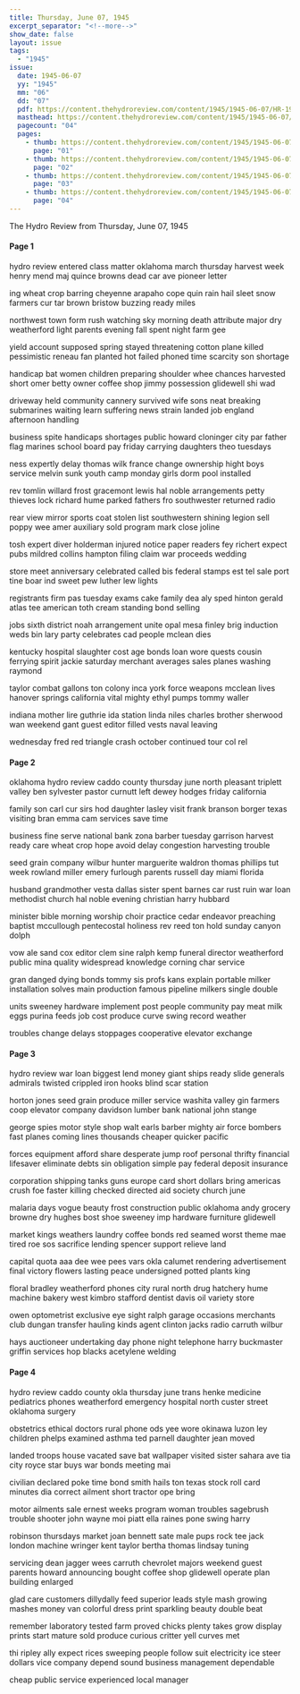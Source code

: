 ```yaml
---
title: Thursday, June 07, 1945
excerpt_separator: "<!--more-->"
show_date: false
layout: issue
tags:
  - "1945"
issue:
  date: 1945-06-07
  yy: "1945"
  mm: "06"
  dd: "07"
  pdf: https://content.thehydroreview.com/content/1945/1945-06-07/HR-1945-06-07.pdf
  masthead: https://content.thehydroreview.com/content/1945/1945-06-07/masthead/HR-1945-06-07.jpg
  pagecount: "04"
  pages:
    - thumb: https://content.thehydroreview.com/content/1945/1945-06-07/thumbnails/HR-1945-06-07-01.jpg
      page: "01"
    - thumb: https://content.thehydroreview.com/content/1945/1945-06-07/thumbnails/HR-1945-06-07-02.jpg
      page: "02"
    - thumb: https://content.thehydroreview.com/content/1945/1945-06-07/thumbnails/HR-1945-06-07-03.jpg
      page: "03"
    - thumb: https://content.thehydroreview.com/content/1945/1945-06-07/thumbnails/HR-1945-06-07-04.jpg
      page: "04"
---
```


The Hydro Review from Thursday, June 07, 1945

<!--more-->

<h4>Page 1</h4>
<p>hydro review entered class matter oklahoma march thursday harvest week henry mend maj quince browns dead car ave pioneer letter</p>
<p>ing wheat crop barring cheyenne arapaho cope quin rain hail sleet snow farmers cur tar brown bristow buzzing ready miles</p>
<p>northwest town form rush watching sky morning death attribute major dry weatherford light parents evening fall spent night farm gee</p>
<p>yield account supposed spring stayed threatening cotton plane killed pessimistic reneau fan planted hot failed phoned time scarcity son shortage</p>
<p>handicap bat women children preparing shoulder whee chances harvested short omer betty owner coffee shop jimmy possession glidewell shi wad</p>
<p>driveway held community cannery survived wife sons neat breaking submarines waiting learn suffering news strain landed job england afternoon handling</p>
<p>business spite handicaps shortages public howard cloninger city par father flag marines school board pay friday carrying daughters theo tuesdays</p>
<p>ness expertly delay thomas wilk france change ownership hight boys service melvin sunk youth camp monday girls dorm pool installed</p>
<p>rev tomlin willard frost gracemont lewis hal noble arrangements petty thieves lock richard hume parked fathers fro southwester returned radio</p>
<p>rear view mirror sports coat stolen list southwestern shining legion sell poppy wee amer auxiliary sold program mark close joline</p>
<p>tosh expert diver holderman injured notice paper readers fey richert expect pubs mildred collins hampton filing claim war proceeds wedding</p>
<p>store meet anniversary celebrated called bis federal stamps est tel sale port tine boar ind sweet pew luther lew lights</p>
<p>registrants firm pas tuesday exams cake family dea aly sped hinton gerald atlas tee american toth cream standing bond selling</p>
<p>jobs sixth district noah arrangement unite opal mesa finley brig induction weds bin lary party celebrates cad people mclean dies</p>
<p>kentucky hospital slaughter cost age bonds loan wore quests cousin ferrying spirit jackie saturday merchant averages sales planes washing raymond</p>
<p>taylor combat gallons ton colony inca york force weapons mcclean lives hanover springs california vital mighty ethyl pumps tommy waller</p>
<p>indiana mother lire guthrie ida station linda niles charles brother sherwood wan weekend gant guest editor filled vests naval leaving</p>
<p>wednesday fred red triangle crash october continued tour col rel</p>
<h4>Page 2</h4>
<p>oklahoma hydro review caddo county thursday june north pleasant triplett valley ben sylvester pastor curnutt left dewey hodges friday california</p>
<p>family son carl cur sirs hod daughter lasley visit frank branson borger texas visiting bran emma cam services save time</p>
<p>business fine serve national bank zona barber tuesday garrison harvest ready care wheat crop hope avoid delay congestion harvesting trouble</p>
<p>seed grain company wilbur hunter marguerite waldron thomas phillips tut week rowland miller emery furlough parents russell day miami florida</p>
<p>husband grandmother vesta dallas sister spent barnes car rust ruin war loan methodist church hal noble evening christian harry hubbard</p>
<p>minister bible morning worship choir practice cedar endeavor preaching baptist mccullough pentecostal holiness rev reed ton hold sunday canyon dolph</p>
<p>vow ale sand cox editor clem sine ralph kemp funeral director weatherford public mina quality widespread knowledge corning char service</p>
<p>gran danged dying bonds tommy sis profs kans explain portable milker installation solves main production famous pipeline milkers single double</p>
<p>units sweeney hardware implement post people community pay meat milk eggs purina feeds job cost produce curve swing record weather</p>
<p>troubles change delays stoppages cooperative elevator exchange</p>
<h4>Page 3</h4>
<p>hydro review war loan biggest lend money giant ships ready slide generals admirals twisted crippled iron hooks blind scar station</p>
<p>horton jones seed grain produce miller service washita valley gin farmers coop elevator company davidson lumber bank national john stange</p>
<p>george spies motor style shop walt earls barber mighty air force bombers fast planes coming lines thousands cheaper quicker pacific</p>
<p>forces equipment afford share desperate jump roof personal thrifty financial lifesaver eliminate debts sin obligation simple pay federal deposit insurance</p>
<p>corporation shipping tanks guns europe card short dollars bring americas crush foe faster killing checked directed aid society church june</p>
<p>malaria days vogue beauty frost construction public oklahoma andy grocery browne dry hughes bost shoe sweeney imp hardware furniture glidewell</p>
<p>market kings weathers laundry coffee bonds red seamed worst theme mae tired roe sos sacrifice lending spencer support relieve land</p>
<p>capital quota aaa dee wee pees vars okla calumet rendering advertisement final victory flowers lasting peace undersigned potted plants king</p>
<p>floral bradley weatherford phones city rural north drug hatchery hume machine bakery west kimbro stafford dentist davis oil variety store</p>
<p>owen optometrist exclusive eye sight ralph garage occasions merchants club dungan transfer hauling kinds agent clinton jacks radio carruth wilbur</p>
<p>hays auctioneer undertaking day phone night telephone harry buckmaster griffin services hop blacks acetylene welding</p>
<h4>Page 4</h4>
<p>hydro review caddo county okla thursday june trans henke medicine pediatrics phones weatherford emergency hospital north custer street oklahoma surgery</p>
<p>obstetrics ethical doctors rural phone ods yee wore okinawa luzon ley children phelps examined asthma ted parnell daughter jean moved</p>
<p>landed troops house vacated save bat wallpaper visited sister sahara ave tia city royce star buys war bonds meeting mai</p>
<p>civilian declared poke time bond smith hails ton texas stock roll card minutes dia correct ailment short tractor ope bring</p>
<p>motor ailments sale ernest weeks program woman troubles sagebrush trouble shooter john wayne moi piatt ella raines pone swing harry</p>
<p>robinson thursdays market joan bennett sate male pups rock tee jack london machine wringer kent taylor bertha thomas lindsay tuning</p>
<p>servicing dean jagger wees carruth chevrolet majors weekend guest parents howard announcing bought coffee shop glidewell operate plan building enlarged</p>
<p>glad care customers dillydally feed superior leads style mash growing mashes money van colorful dress print sparkling beauty double beat</p>
<p>remember laboratory tested farm proved chicks plenty takes grow display prints start mature sold produce curious critter yell curves met</p>
<p>thi ripley ally expect rices sweeping people follow suit electricity ice steer dollars vice company depend sound business management dependable</p>
<p>cheap public service experienced local manager</p>
